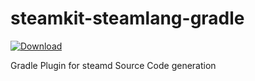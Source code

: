 # steamkit-steamlang-gradle

[ ![Download](https://api.bintray.com/packages/dpeger/steamkit/steamkit-steamlang-gradle/images/download.svg) ](https://bintray.com/dpeger/steamkit/steamkit-steamlang-gradle/_latestVersion)

Gradle Plugin for steamd Source Code generation
